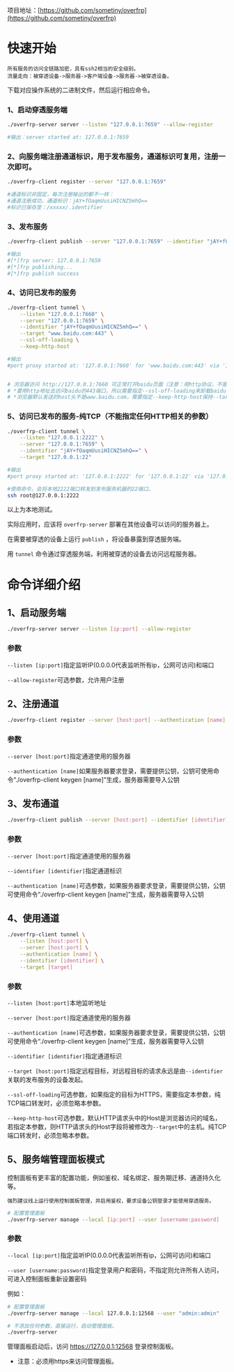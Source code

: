 项目地址：[https://github.com/sometiny/overfrp](https://github.com/sometiny/overfrp)
# 快速开始
```
所有服务的访问全链路加密，具有ssh2相当的安全级别。
流量走向：被穿透设备->服务器->客户端设备->服务器->被穿透设备。
 ```

下载对应操作系统的二进制文件，然后运行相应命令。
 
### 1、启动穿透服务端
```bash
./overfrp-server server --listen "127.0.0.1:7659" --allow-register

#输出：server started at: 127.0.0.1:7659
```

### 2、向服务端注册通道标识，用于发布服务，通道标识可复用，注册一次即可。
```bash
./overfrp-client register --server "127.0.0.1:7659"

#通道标识非固定，每次注册输出的都不一样：
#通道注册成功，通道标识：jAY+fOaqmUusiHICNZ5mhQ==
#标识已保存至：/xxxxx/.identifier
```

### 3、发布服务
```bash
./overfrp-client publish --server "127.0.0.1:7659" --identifier "jAY+fOaqmUusiHICNZ5mhQ=="

#输出
#[*]frp server: 127.0.0.1:7659
#[*]frp publishing...
#[*]frp publish success
```

### 4、访问已发布的服务
```bash
./overfrp-client tunnel \
    --listen "127.0.0.1:7660" \
    --server "127.0.0.1:7659" \
    --identifier "jAY+fOaqmUusiHICNZ5mhQ==" \
    --target "www.baidu.com:443" \
    --ssl-off-loading \
    --keep-http-host

#输出
#port proxy started at: '127.0.0.1:7660' for 'www.baidu.com:443' via '127.0.0.1:7659'


# 浏览器访问 http://127.0.0.1:7660 可正常打开baidu页面（注意：用http协议，不是https协议）
# *要用http地址去访问baidu的443端口，所以需要指定--ssl-off-loading来卸载baidu的ssl。
# *浏览器默认发送的host头不是www.baidu.com，需要指定--keep-http-host保持--target中指定的host。
```

### 5、访问已发布的服务-纯TCP（不能指定任何HTTP相关的参数）
```bash
./overfrp-client tunnel \
    --listen "127.0.0.1:2222" \
    --server "127.0.0.1:7659" \
    --identifier "jAY+fOaqmUusiHICNZ5mhQ==" \
    --target "127.0.0.1:22"

#输出
#port proxy started at: '127.0.0.1:2222' for '127.0.0.1:22' via '127.0.0.1:7659'

#使用命令，会将本地2222端口转发到发布服务机器的22端口。
ssh root@127.0.0.1:2222
```
以上为本地测试。

实际应用时，应该将 `overfrp-server` 部署在其他设备可以访问的服务器上。

在需要被穿透的设备上运行 `publish` ，将设备暴露到穿透服务端。

用 `tunnel` 命令通过穿透服务端，利用被穿透的设备去访问远程服务器。

# 命令详细介绍
## 1、启动服务端
```bash
./overfrp-server server --listen [ip:port] --allow-register
```

### 参数
```--listen [ip:port]```指定监听IP(0.0.0.0代表监听所有ip，公网可访问)和端口

```--allow-register```可选参数，允许用户注册

## 2、注册通道
```bash
./overfrp-client register --server [host:port] --authentication [name]
```
### 参数
```--server [host:port]```指定通道使用的服务器

```--authentication [name]```如果服务器要求登录，需要提供公钥，公钥可使用命令“./overfrp-client keygen [name]”生成，服务器需要导入公钥

## 3、发布通道
```bash
./overfrp-client publish --server [host:port] --identifier [identifier] --authentication [name]
```
### 参数
```--server [host:port]```指定通道使用的服务器

```--identifier [identifier]```指定通道标识

```--authentication [name]```可选参数，如果服务器要求登录，需要提供公钥，公钥可使用命令“./overfrp-client keygen [name]”生成，服务器需要导入公钥

## 4、使用通道
```bash
./overfrp-client tunnel \
    --listen [host:port] \
    --server [host:port] \
    --authentication [name] \
    --identifier [identifier] \
    --target [target]
```
### 参数
```--listen [host:port]```本地监听地址

```--server [host:port]```指定通道使用的服务器

```--authentication [name]```可选参数，如果服务器要求登录，需要提供公钥，公钥可使用命令“./overfrp-client keygen [name]”生成，服务器需要导入公钥

```--identifier [identifier]```指定通道标识
    
```--target [host:port]```指定远程目标，对远程目标的请求永远是由`--identifier`关联的发布服务的设备发起。
    
```--ssl-off-loading```可选参数，如果指定的目标为HTTPS，需要指定本参数，纯TCP端口转发时，必须忽略本参数。
    
```--keep-http-host```可选参数，默认HTTP请求头中的Host是浏览器访问的域名，若指定本参数，则HTTP请求头的Host字段将被修改为`--target`中的主机。纯TCP端口转发时，必须忽略本参数。


## 5、服务端管理面板模式
控制面板有更丰富的配置功能，例如鉴权、域名绑定、服务期迁移、通道持久化等。

```
强烈建议线上运行使用控制面板管理，并启用鉴权，要求设备公钥登录才能使用穿透服务。
```
```bash
# 配置管理面板
./overfrp-server manage --local [ip:port] --user [username:password]
```
### 参数
```--local [ip:port]```指定监听IP(0.0.0.0代表监听所有ip，公网可访问)和端口

```--user [username:password]```指定登录用户和密码，不指定则允许所有人访问，可进入控制面板重新设置密码

例如：

```bash
# 配置管理面板
./overfrp-server manage --local 127.0.0.1:12568 --user "admin:admin"

# 不添加任何参数，直接运行，启动管理面板。
./overfrp-server
```
管理面板启动后，访问 https://127.0.0.1:12568 登录控制面板。

* 注意：必须用https来访问管理面板。
